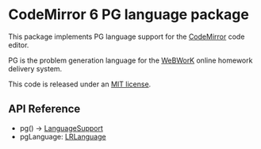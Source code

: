 # CodeMirror 6 PG language package

This package implements PG language support for the [CodeMirror](https://codemirror.net/6/) code editor.

PG is the problem generation language for the [WeBWorK](https://github.com/openwebwork) online homework delivery system.

This code is released under an [MIT license](https://github.com/openwebwork/codemirror-lang-pg/tree/main/LICENSE).

## API Reference

- pg() → [LanguageSupport](https://codemirror.net/docs/ref#language.LanguageSupport)
- pgLanguage: [LRLanguage](https://codemirror.net/docs/ref#language.LRLanguage)
